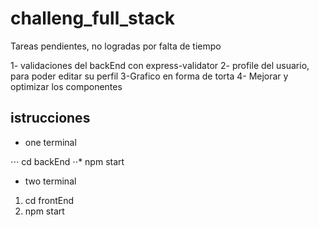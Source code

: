 # challeng_full_stack
Tareas pendientes, no logradas por falta de tiempo

1- validaciones del backEnd con express-validator
2- profile del usuario, para poder editar su perfil
3-Grafico en forma de torta 
4- Mejorar y optimizar los componentes 

## istrucciones
- one terminal

⋅⋅⋅ cd backEnd
⋅⋅* npm start

- two terminal

1. cd frontEnd
2. npm start
